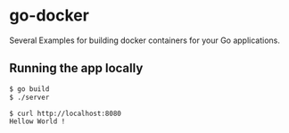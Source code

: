 # go-docker 

Several Examples for building docker containers for your Go applications.

## Running the app locally

```bash
$ go build
$ ./server
```

```bash
$ curl http://localhost:8080
Hellow World !
```